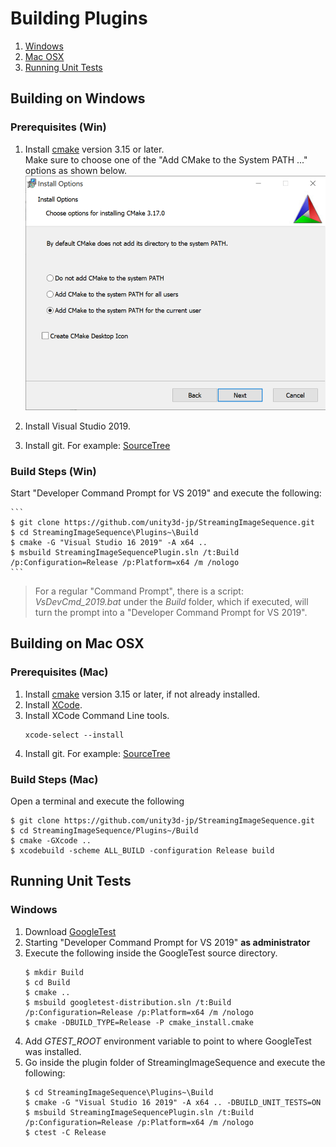 # Building Plugins

1. [Windows](#building-on-windows)
1. [Mac OSX](#building-on-mac-osx)
1. [Running Unit Tests](#running-unit-tests)


## Building on Windows

### Prerequisites (Win)

1. Install [cmake](https://cmake.org/)  version 3.15 or later.  
   Make sure to choose one of the "Add CMake to the System PATH ..." options as shown below.  
   ![CMakeInstallation](../../Images/CMakeInstallation.png)
   
1. Install Visual Studio 2019.
1. Install git. For example: [SourceTree](https://www.sourcetreeapp.com/)
    

### Build Steps (Win)


Start "Developer Command Prompt for VS 2019" and execute the following:

    ``` 
    $ git clone https://github.com/unity3d-jp/StreamingImageSequence.git
    $ cd StreamingImageSequence\Plugins~\Build 
    $ cmake -G "Visual Studio 16 2019" -A x64 ..
    $ msbuild StreamingImageSequencePlugin.sln /t:Build /p:Configuration=Release /p:Platform=x64 /m /nologo
    ```  

> For a regular "Command Prompt", there is a script: *VsDevCmd_2019.bat* 
> under the *Build* folder, which if executed, will turn the prompt into a 
> "Developer Command Prompt for VS 2019".


## Building on Mac OSX

### Prerequisites (Mac)

1. Install [cmake](https://cmake.org/)  version 3.15 or later, if not already installed.
1. Install [XCode](https://developer.apple.com/xcode/).
1. Install XCode Command Line tools.
    ``` 
    xcode-select --install
    ```  
1. Install git. For example: [SourceTree](https://www.sourcetreeapp.com/)


### Build Steps (Mac)

Open a terminal and execute the following

``` 
$ git clone https://github.com/unity3d-jp/StreamingImageSequence.git
$ cd StreamingImageSequence/Plugins~/Build 
$ cmake -GXcode ..
$ xcodebuild -scheme ALL_BUILD -configuration Release build
```

## Running Unit Tests

### Windows 

1. Download [GoogleTest](https://github.com/google/googletest/releases)
1. Starting "Developer Command Prompt for VS 2019" **as administrator** 
3. Execute the following inside the GoogleTest source directory.
    ``` 
    $ mkdir Build
    $ cd Build
    $ cmake .. 
    $ msbuild googletest-distribution.sln /t:Build /p:Configuration=Release /p:Platform=x64 /m /nologo
    $ cmake -DBUILD_TYPE=Release -P cmake_install.cmake
    ```
1. Add *GTEST_ROOT* environment variable to point to where GoogleTest was installed.
1. Go inside the plugin folder of StreamingImageSequence and execute the following:
    ``` 
    $ cd StreamingImageSequence\Plugins~\Build 
    $ cmake -G "Visual Studio 16 2019" -A x64 .. -DBUILD_UNIT_TESTS=ON
    $ msbuild StreamingImageSequencePlugin.sln /t:Build /p:Configuration=Release /p:Platform=x64 /m /nologo
    $ ctest -C Release
    ```











